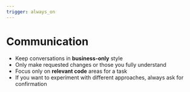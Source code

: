 ```yaml
---
trigger: always_on
---
```


# Communication

- Keep conversations in **business-only** style
- Only make requested changes or those you fully understand
- Focus only on **relevant code** areas for a task
- If you want to experiment with different approaches, always ask for confirmation
